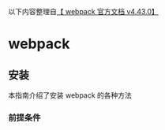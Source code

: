 以下内容整理自[【 webpack 官方文档 v4.43.0】](https://www.webpackjs.com/guides/)


# webpack

## 安装

本指南介绍了安装 webpack 的各种方法

### 前提条件







